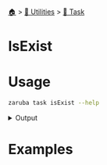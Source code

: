 <!--startTocHeader-->
[🏠](../../README.md) > [🔧 Utilities](../README.md) > [🔨 Task](README.md)
# IsExist
<!--endTocHeader-->

# Usage


```bash
zaruba task isExist --help
```
 
<details>
<summary>Output</summary>
 
```````
Is task exist

Usage:
  zaruba task isExist <taskName> [projectFile] [flags]

Flags:
  -h, --help   help for isExist
```````
</details>


# Examples



<!--startTocSubtopic-->
<!--endTocSubtopic-->